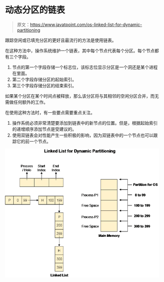 # 动态分区的链表

> 原文：<https://www.javatpoint.com/os-linked-list-for-dynamic-partitioning>

跟踪空闲或已填充分区的更好且最流行的方法是使用链表。

在这种方法中，操作系统维护一个链表，其中每个节点代表每个分区。每个节点都有三个字段。

1.  节点的第一个字段存储一个标志位，该标志位显示分区是一个洞还是某个进程在里面。
2.  第二个字段存储分区的起始索引。
3.  第三个字段存储分区的结束索引。

如果某个分区在某个时间点被释放，那么该分区将与其相邻的空闲分区合并，而无需做任何额外的工作。

在使用这种方法时，有一些要点需要重点关注。

1.  操作系统必须非常清楚要添加到链表中的新节点的位置。但是，根据起始索引的递增顺序添加节点是受建议的。
2.  使用双链表会对性能产生一些积极的影响，因为双链表中的一个节点也可以跟踪它的前一个节点。

![os Linked List for Dynamic Partitioning](img/966ab119f461e180b28cf6239c264b20.png)